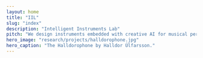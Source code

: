 ```yaml
---
layout: home
title: "IIL"
slug: "index"
description: "Intelligent Instruments Lab"
pitch: "We design instruments embedded with creative AI for musical performance. New instruments for new music! Our aim is to understand ourselves as users of intelligent technologies. "
hero_image: "research/projects/halldorophone.jpg"
hero_caption: "The Halldorophone by Halldor Úlfarsson."
---
```


<!-- [READ MORE ABOUT THE PROJECT](/about) -->

<!-- IIL hosts Open Lab events in Reykjavík every Friday: -->

<!-- [JOIN THE NEXT OPEN LAB](/openlab) -->

<!-- IIL hosts researchers and artists to work with us: -->

<!-- [COLLABORATE WITH US](/collaborate) -->

